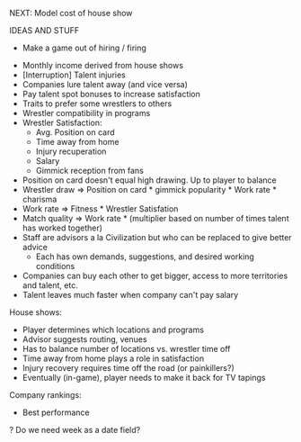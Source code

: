 NEXT: Model cost of house show

IDEAS AND STUFF
* Make a game out of hiring / firing
 - Monthly income derived from house shows
 - [Interruption] Talent injuries
 - Companies lure talent away (and vice versa)
 - Pay talent spot bonuses to increase satisfaction
 - Traits to prefer some wrestlers to others
 - Wrestler compatibility in programs
 - Wrestler Satisfaction:
   - Avg. Position on card
   - Time away from home
   - Injury recuperation
   - Salary
   - Gimmick reception from fans
 - Position on card doesn't equal high drawing. Up to player to balance
 - Wrestler draw => Position on card * gimmick popularity * Work rate * charisma
 - Work rate => Fitness * Wrestler Satisfation
 - Match quality => Work rate * (multiplier based on number of times talent has worked together)
 - Staff are advisors a la Civilization but who can be replaced to give better advice
   - Each has own demands, suggestions, and desired working conditions
 - Companies can buy each other to get bigger, access to more territories and talent, etc.
 - Talent leaves much faster when company can't pay salary

House shows:
 - Player determines which locations and programs
 - Advisor suggests routing, venues
 - Has to balance number of locations vs. wrestler time off
 - Time away from home plays a role in satisfaction
 - Injury recovery requires time off the road (or painkillers?)
 - Eventually (in-game), player needs to make it back for TV tapings

Company rankings:
 - Best performance

? Do we need week as a date field?
